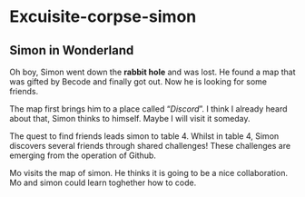 # Excuisite-corpse-simon
## Simon in Wonderland
Oh boy, Simon went down the **rabbit hole** and was lost.
He found a map that was gifted by Becode and finally got out.
Now he is looking for some friends.

The map first brings him to a place called “_Discord_”.
I think I already heard about that, Simon thinks to himself.
Maybe I will visit it someday.


The quest to find friends leads simon to table 4. 
Whilst in table 4, Simon discovers several friends through shared challenges!
These challenges are emerging from the operation of Github.

Mo visits the map of simon.
He thinks it is going to be a nice collaboration. 
Mo and simon could learn toghether how to code. 



